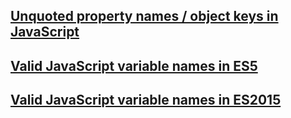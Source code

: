 ## <a href='https://mathiasbynens.be/notes/javascript-properties' target='_blank'>Unquoted property names / object keys in JavaScript</a>


## <a href='https://mathiasbynens.be/notes/javascript-identifiers' target='_blank'>Valid JavaScript variable names in ES5</a>


## <a href='https://mathiasbynens.be/notes/javascript-identifiers-es6' target='_blank'>Valid JavaScript variable names in ES2015</a>


